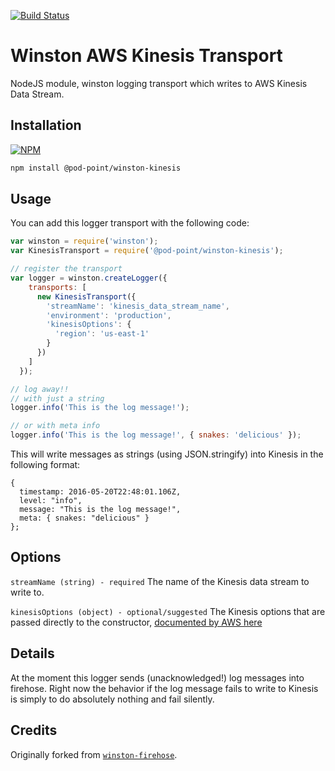 [![Build Status](https://travis-ci.org/Pod-Point/winston-kinesis-transport.svg?branch=master)](https://travis-ci.org/Pod-Point/winston-kinesis-transport)

# Winston AWS Kinesis Transport

NodeJS module, winston logging transport which writes to AWS Kinesis Data Stream.

## Installation
[![NPM](https://nodei.co/npm/@pod-point/winston-kinesis.png)](https://npmjs.org/package/@pod-point/winston-kinesis)
```bash
npm install @pod-point/winston-kinesis
```

## Usage

You can add this logger transport with the following code:

```javascript
var winston = require('winston');
var KinesisTransport = require('@pod-point/winston-kinesis');

// register the transport
var logger = winston.createLogger({
    transports: [
      new KinesisTransport({
        'streamName': 'kinesis_data_stream_name',
        'environment': 'production',
        'kinesisOptions': {
          'region': 'us-east-1'
        }
      })
    ]
  });

// log away!!
// with just a string
logger.info('This is the log message!');

// or with meta info
logger.info('This is the log message!', { snakes: 'delicious' });
```

This will write messages as strings (using JSON.stringify) into Kinesis in the following format:
```
{
  timestamp: 2016-05-20T22:48:01.106Z,
  level: "info",
  message: "This is the log message!",
  meta: { snakes: "delicious" }
};
```

## Options

`streamName (string) - required` The name of the Kinesis data stream to write to.

`kinesisOptions (object) - optional/suggested` The Kinesis options that are passed directly to the constructor,
 [documented by AWS here](http://docs.aws.amazon.com/AWSJavaScriptSDK/latest/AWS/Kinesis.html#constructor-property)

## Details

At the moment this logger sends (unacknowledged!) log messages into firehose. Right now the behavior if the log
message fails to write to Kinesis is simply to do absolutely nothing and fail silently.

## Credits

Originally forked from [`winston-firehose`](https://github.com/pkallos/winston-firehose).
